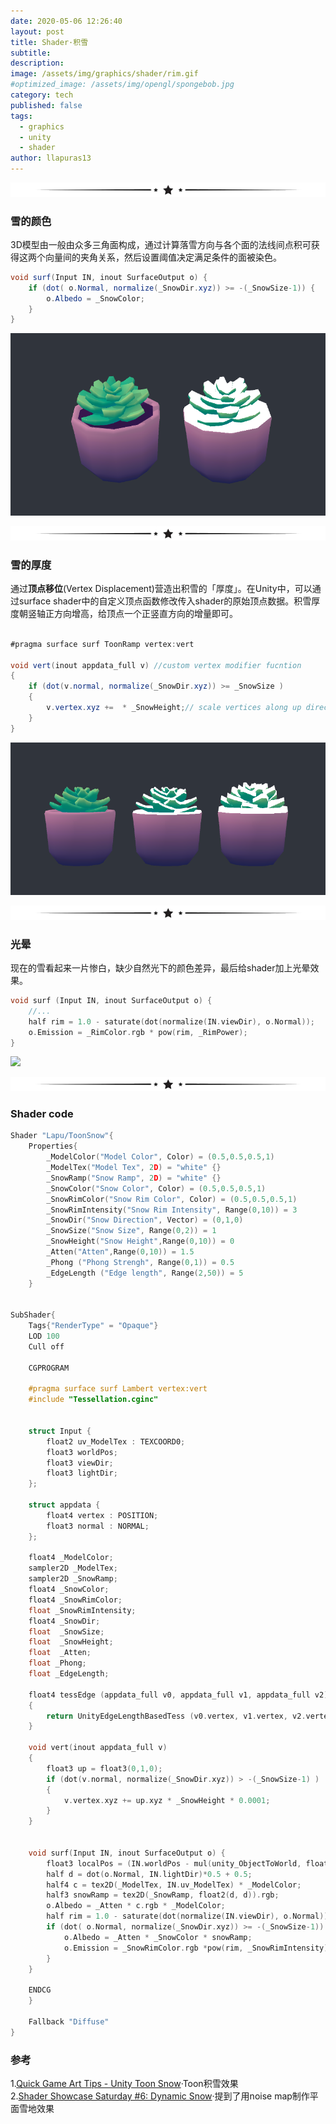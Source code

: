 ```yaml
---
date: 2020-05-06 12:26:40
layout: post
title: Shader·积雪
subtitle: 
description: 
image: /assets/img/graphics/shader/rim.gif
#optimized_image: /assets/img/opengl/spongebob.jpg
category: tech
published: false
tags:
  - graphics
  - unity
  - shader
author: llapuras13
---
```


![](/assets/img/line.png)

### 雪的颜色

3D模型由一般由众多三角面构成，通过计算落雪方向与各个面的法线间点积可获得这两个向量间的夹角关系，然后设置阈值决定满足条件的面被染色。

```csharp
void surf(Input IN, inout SurfaceOutput o) {
	if (dot( o.Normal, normalize(_SnowDir.xyz)) >= -(_SnowSize-1)) { 
		o.Albedo = _SnowColor;
	}
}
```
![](/assets/img/graphics/shader/color.png)

![](/assets/img/line.png)

### 雪的厚度

通过**顶点移位**(Vertex Displacement)营造出积雪的「厚度」。在Unity中，可以通过surface shader中的自定义顶点函数修改传入shader的原始顶点数据。积雪厚度朝竖轴正方向增高，给顶点一个正竖直方向的增量即可。

```csharp

#pragma surface surf ToonRamp vertex:vert  
	
void vert(inout appdata_full v)	//custom vertex modifier fucntion
{
	if (dot(v.normal, normalize(_SnowDir.xyz)) >= _SnowSize )
	{
		v.vertex.xyz +=  * _SnowHeight;// scale vertices along up direction
	}
}

```

![](/assets/img/graphics/shader/height.png)

![](/assets/img/line.png)


### 光晕

现在的雪看起来一片惨白，缺少自然光下的颜色差异，最后给shader加上光晕效果。

```c++
void surf (Input IN, inout SurfaceOutput o) {
    //...
    half rim = 1.0 - saturate(dot(normalize(IN.viewDir), o.Normal));
    o.Emission = _RimColor.rgb * pow(rim, _RimPower);
}
```
![](/assets/img/graphics/shader/rim.gif)

![](/assets/img/line.png)

### Shader code

```c++
Shader "Lapu/ToonSnow"{
    Properties{
        _ModelColor("Model Color", Color) = (0.5,0.5,0.5,1)
        _ModelTex("Model Tex", 2D) = "white" {}
	    _SnowRamp("Snow Ramp", 2D) = "white" {}
        _SnowColor("Snow Color", Color) = (0.5,0.5,0.5,1)
		_SnowRimColor("Snow Rim Color", Color) = (0.5,0.5,0.5,1)
		_SnowRimIntensity("Snow Rim Intensity", Range(0,10)) = 3
        _SnowDir("Snow Direction", Vector) = (0,1,0)
        _SnowSize("Snow Size", Range(0,2)) = 1
        _SnowHeight("Snow Height",Range(0,10)) = 0 
		_Atten("Atten",Range(0,10)) = 1.5 
		_Phong ("Phong Strengh", Range(0,1)) = 0.5
		_EdgeLength ("Edge length", Range(2,50)) = 5
    }


SubShader{
    Tags{"RenderType" = "Opaque"}
    LOD 100
    Cull off
    
    CGPROGRAM

    #pragma surface surf Lambert vertex:vert 
    #include "Tessellation.cginc"


 	struct Input {
		float2 uv_ModelTex : TEXCOORD0; 
		float3 worldPos;
		float3 viewDir;
		float3 lightDir;
	};

	struct appdata {                                                                                   
		float4 vertex : POSITION;
		float3 normal : NORMAL;
	};

    float4 _ModelColor;
    sampler2D _ModelTex;  
    sampler2D _SnowRamp;  
    float4 _SnowColor;
	float4 _SnowRimColor;
	float _SnowRimIntensity;
	float4 _SnowDir;
	float  _SnowSize;
	float  _SnowHeight;
	float  _Atten;
	float _Phong;
	float _EdgeLength;
	
    float4 tessEdge (appdata_full v0, appdata_full v1, appdata_full v2)
    {
        return UnityEdgeLengthBasedTess (v0.vertex, v1.vertex, v2.vertex, _EdgeLength);
	}

	void vert(inout appdata_full v)
	{
		float3 up = float3(0,1,0);
		if (dot(v.normal, normalize(_SnowDir.xyz)) > -(_SnowSize-1) )
		{
			v.vertex.xyz += up.xyz * _SnowHeight * 0.0001;
		}
	}


	void surf(Input IN, inout SurfaceOutput o) {
		float3 localPos = (IN.worldPos - mul(unity_ObjectToWorld, float4(0, 0, 0, 1)).xyz); 
		half d = dot(o.Normal, IN.lightDir)*0.5 + 0.5; 
		half4 c = tex2D(_ModelTex, IN.uv_ModelTex) * _ModelColor; 
		half3 snowRamp = tex2D(_SnowRamp, float2(d, d)).rgb;
		o.Albedo = _Atten * c.rgb * _ModelColor;
		half rim = 1.0 - saturate(dot(normalize(IN.viewDir), o.Normal)); 
		if (dot( o.Normal, normalize(_SnowDir.xyz)) >= -(_SnowSize-1)) { 
			o.Albedo = _Atten * _SnowColor * snowRamp; 
			o.Emission = _SnowRimColor.rgb *pow(rim, _SnowRimIntensity);
		}
	}

    ENDCG
    }

    Fallback "Diffuse"
}

```

### 参考

1.[Quick Game Art Tips - Unity Toon Snow](https://www.patreon.com/posts/15944770)·Toon积雪效果<br>
2.[Shader Showcase Saturday #6: Dynamic Snow](https://www.alanzucconi.com/2018/08/18/shader-showcase-saturday-6/)·提到了用noise map制作平面雪地效果
